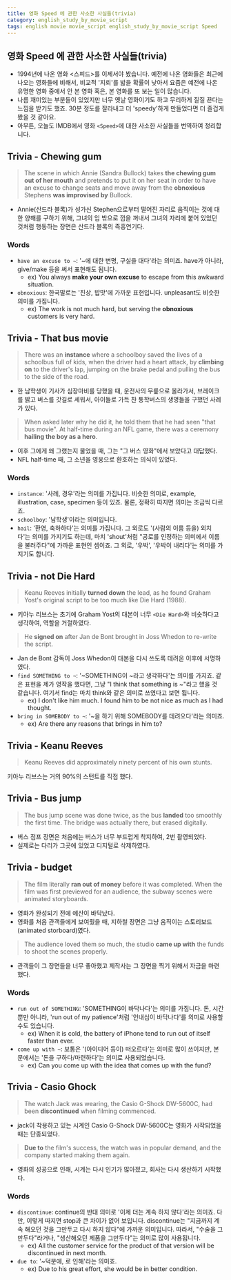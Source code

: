 ```yaml
---
title: 영화 Speed 에 관한 사소한 사실들(trivia)
category: english_study_by_movie_script
tags: english movie movie_script english_study_by_movie_script Speed
---
```


## 영화 Speed 에 관한 사소한 사실들(trivia)

- 1994년에 나온 영화 <스피드>를 이제서야 봤습니다. 예전에 나온 영화들은 최근에 나오는 영화들에 비해서, 비교적 '지뢰'를 밟을 확률이 낮아서 요즘은 예전에 나온 유명한 영화 중에서 안 본 영화 혹은, 본 영화를 또 보는 일이 많습니다. 
- 나름 재미있는 부분들이 있었지만 너무 옛날 영화이기도 하고 무리하게 질질 끈다는 느낌을 받기도 했죠. 30분 정도를 잘라내고 더 'speedy'하게 만들었다면 더 즐겁게 봤을 것 같아요. 
- 아무튼, 오늘도 IMDB에서 영화 `<Speed>`에 대한 사소한 사실들을 번역하여 정리합니다.

## Trivia - Chewing gum

> The scene in which Annie (Sandra Bullock) takes **the chewing gum out of her mouth** and pretends to put it on her seat in order to have an excuse to change seats and move away from the **obnoxious** Stephens **was improvised by** Bullock.

- Annie(산드라 블록)가 성가신 Stephen으로부터 떨어진 자리로 움직이는 것에 대한 양해를 구하기 위해, 그녀의 입 밖으로 껌을 꺼내서 그녀의 자리에 붙어 있었던 것처럼 행동하는 장면은 산드라 블록의 즉흥연기다.

### Words 

- `have an excuse to ~`: '~에 대한 변명, 구실을 대다'라는 의미죠. have가 아니라, give/make 등을 써서 표현해도 됩니다. 
  - ex) You always **make your own excuse** to escape from this awkward situation.
- `obnoxious`: 한국말로는 '진상, 밥맛'에 가까운 표현입니다. unpleasant도 비슷한 의미를 가집니다.
  - ex) The work is not much hard, but serving the **obnoxious** customers is very hard.

## Trivia - That bus movie

> There was an **instance** where a schoolboy saved the lives of a schoolbus full of kids, when the driver had a heart attack, by **climbing on** to the driver's lap, jumping on the brake pedal and pulling the bus to the side of the road. 

- 한 남학생이 기사가 심장마비를 당했을 때, 운전사의 무릎으로 올라가서, 브레이크를 밝고 버스를 갓길로 세워서, 아이들로 가득 찬 통학버스의 생명들을 구했던 사례가 있다. 

> When asked later why he did it, he told them that he had seen "that bus movie". At half-time during an NFL game, there was a ceremony **hailing the boy as a hero**.

- 이후 그에게 왜 그랬는지 물었을 때, 그는 "그 버스 영화"에서 보았다고 대답했다.
- NFL half-time 때, 그 소년을 영웅으로 환호하는 의식이 있었다.

### Words 

- `instance`: '사례, 경우'라는 의미를 가집니다. 비슷한 의미로, example, illustration, case, specimen 등이 있죠. 물론, 정확히 따지면 의미는 조금씩 다르죠.
- `schoolboy`: '남학생'이라는 의미입니다. 
- `hail`: '환영, 축하하다'는 의미를 가집니다. 그 외로도 '(사람의 이름 등을) 외치다'는 의미를 가지기도 하는데, 마치 'shout'처럼 "공로를 인정하는 의미에서 이름을 불러주다"에 가까운 표현인 셈이죠. 그 외로, '우박', '우박이 내리다'는 의미를 가지기도 합니다.

## Trivia - not Die Hard

> Keanu Reeves initially **turned down** the lead, as he found Graham Yost's original script to be too much like Die Hard (1988). 

- 키아누 리브스는 초기에 Graham Yost의 대본이 너무 `<Die Hard>`와 비슷하다고 생각하여, 역할을 거절하였다.

> He **signed on** after Jan de Bont brought in Joss Whedon to re-write the script.

- Jan de Bont 감독이 Joss Whedon이 대본을 다시 쓰도록 데려온 이후에 서명하였다. 
- `find SOMETHING to ~`: '~SOMETHING이 ~라고 생각하다'는 의미를 가지죠. 같은 표현을 제가 영작을 했다면, 그냥 "I think that something is ~"라고 했을 것 같습니다. 여기서 find는 마치 think와 같은 의미로 쓰였다고 보면 됩니다.
  - ex) I don't like him much. I found him to be not nice as much as I had thought.
- `bring in SOMEBODY to ~`: '~을 하기 위해 SOMEBODY를 데려오다'라는 의미죠. 
  - ex) Are there any reasons that brings in him to? 

## Trivia - Keanu Reeves

> Keanu Reeves did approximately ninety percent of his own stunts.

키아누 리브스는 거의 90%의 스턴트를 직접 했다.

## Trivia - Bus jump 

> The bus jump scene was done twice, as the bus **landed** too smoothly the first time. The bridge was actually there, but erased digitally.

- 버스 점프 장면은 처음에는 버스가 너무 부드럽게 착지하여, 2번 촬영되었다.
- 실제로는 다리가 그곳에 있었고 디지털로 삭제하였다.

## Trivia - budget

> The film literally **ran out of money** before it was completed. When the film was first previewed for an audience, the subway scenes were animated storyboards. 

- 영화가 완성되기 전에 예산이 바닥났다.
- 영화를 처음 관객들에게 보여줬을 때, 지하철 장면은 그냥 움직이는 스토리보드(animated storboard)였다.

> The audience loved them so much, the studio **came up with** the funds to shoot the scenes properly.

- 관객들이 그 장면들을 너무 좋아했고 제작사는 그 장면을 찍기 위해서 자금을 마련했다. 

### Words

- `run out of SOMETHING`: 'SOMETHING이 바닥나다'는 의미를 가집니다. 돈, 시간뿐만 아니라, 'run out of my patience'처럼 '인내심이 바닥나다'를 의미로 사용할 수도 있습니다.
  - ex) When it is cold, the battery of iPhone tend to run out of itself faster than ever.
- `come up with ~`: 보통은 '(아이디어 등이) 떠오르다'는 의미로 많이 쓰이지만, 본문에서는 '돈을 구하다/마련하다'는 의미로 사용되었습니다.
  - ex) Can you come up with the idea that comes up with the fund? 

## Trivia - Casio Ghock

> The watch Jack was wearing, the Casio G-Shock DW-5600C, had been **discontinued** when filming commenced. 

- jack이 착용하고 있는 시계인 Casio G-Shock DW-5600C는 영화가 시작되었을 때는 단종되었다. 

> **Due to** the film's success, the watch was in popular demand, and the company started making them again.

- 영화의 성공으로 인해, 시계는 다시 인기가 많아졌고, 회사는 다시 생산하기 시작했다.

### Words 

- `discontinue`: continue의 반대 의미로 '이제 더는 계속 하지 않다'라는 의미죠. 다만, 이렇게 따지면 stop과 큰 차이가 없어 보입니다. discontinue는 "지금까지 계속 해오던 것을 그만두고 다시 하지 않다"에 가까운 의미입니다. 따라서, "수술을 그만두다"라거나, "생산해오던 제품을 그만두다"는 의미로 많이 사용됩니다. 
  - ex) All the customer service for the product of that version will be discontinued in next month.
- `due to`: '~덕분에, 로 인해'라는 의미죠. 
  - ex) Due to his great effort, she would be in better condition.
